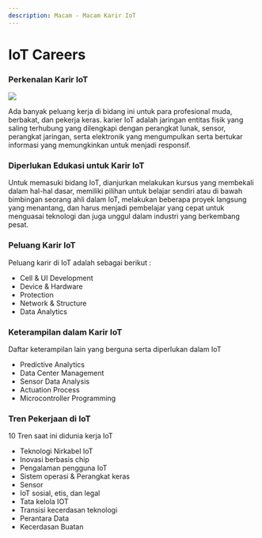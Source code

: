 ```yaml
---
description: Macam - Macam Karir IoT
---
```


# IoT Careers

### Perkenalan Karir IoT

![](https://lh6.googleusercontent.com/paRn01b6DASfnkXGF8tyYS0PoaHidv7iF2U-vABWNN63bbxXzHqbSuWVxSWAwZ3PGCSWF-aRpXLweXpNIVumtnv_kCn6LocyvyRjvKXsTHLIZBN3m9-8eggrVuOfSz8uCdDhr0s)

Ada banyak peluang kerja di bidang ini untuk para profesional muda, berbakat, dan pekerja keras. karier IoT adalah jaringan entitas fisik yang saling terhubung yang dilengkapi dengan perangkat lunak, sensor, perangkat jaringan, serta elektronik yang mengumpulkan serta bertukar informasi yang memungkinkan untuk menjadi responsif.

### Diperlukan Edukasi untuk Karir IoT

Untuk memasuki bidang IoT, dianjurkan melakukan kursus yang membekali dalam hal-hal dasar, memiliki pilihan untuk belajar sendiri atau di bawah bimbingan seorang ahli dalam IoT, melakukan beberapa proyek langsung yang menantang, dan harus menjadi pembelajar yang cepat untuk menguasai teknologi dan juga unggul dalam industri yang berkembang pesat.

### Peluang Karir IoT

Peluang karir di IoT adalah sebagai berikut :

* Cell & UI Development
* Device & Hardware
* Protection
* Network & Structure
* Data Analytics

### Keterampilan dalam Karir IoT

Daftar keterampilan lain yang berguna serta diperlukan dalam IoT

* Predictive Analytics
* Data Center Management
* Sensor Data Analysis
* Actuation Process
* Microcontroller Programming

### **Tren Pekerjaan di IoT**

10 Tren saat ini didunia kerja IoT

* Teknologi Nirkabel IoT
* Inovasi berbasis chip
* Pengalaman pengguna IoT
* Sistem operasi & Perangkat keras
* Sensor
* IoT sosial, etis, dan legal
* Tata kelola IOT
* Transisi kecerdasan teknologi
* Perantara Data
* Kecerdasan Buatan

